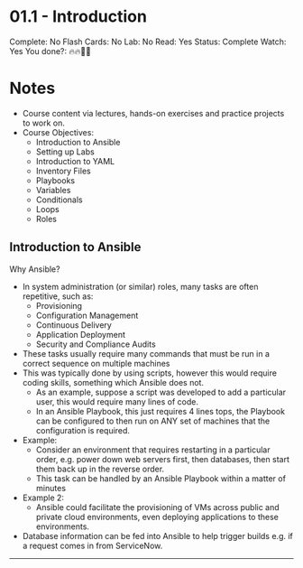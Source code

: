 # 01.1 - Introduction

Complete: No
Flash Cards: No
Lab: No
Read: Yes
Status: Complete
Watch: Yes
You done?: 🔥🔥🌚🌚

# Notes

- Course content via lectures, hands-on exercises and practice projects to work on.
- Course Objectives:
    - Introduction to Ansible
    - Setting up Labs
    - Introduction to YAML
    - Inventory Files
    - Playbooks
    - Variables
    - Conditionals
    - Loops
    - Roles
    

## Introduction to Ansible

Why Ansible?

- In system administration (or similar) roles, many tasks are often repetitive, such as:
    - Provisioning
    - Configuration Management
    - Continuous Delivery
    - Application Deployment
    - Security and Compliance Audits
- These tasks usually require many commands that must be run in a correct sequence on multiple machines
- This was typically done by using scripts, however this would require coding skills, something which Ansible does not.
    - As an example, suppose a script was developed to add a particular user, this would require many lines of code.
    - In an Ansible Playbook, this just requires 4 lines tops, the Playbook can be configured to then run on ANY set of machines that the configuration is required.
- Example:
    - Consider an environment that requires restarting in a particular order,  e.g. power down web servers first, then databases, then start them back up in the reverse order.
    - This task can be handled by an Ansible Playbook within a matter of minutes
- Example 2:
    - Ansible could facilitate the provisioning of VMs across public and private cloud environments, even deploying applications to these environments.
- Database information can be fed into Ansible to help trigger builds e.g. if a request comes in from ServiceNow.

---